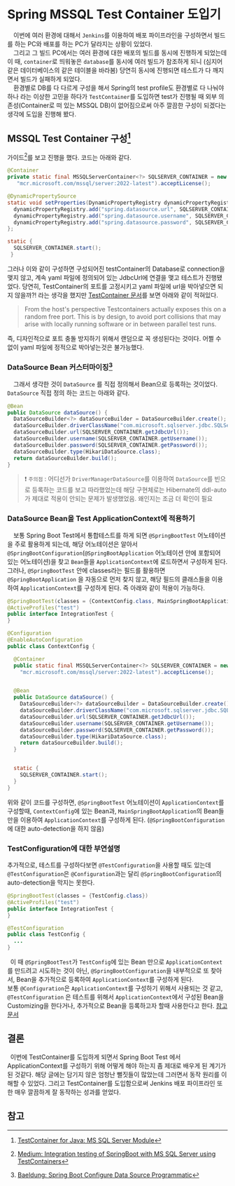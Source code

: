 
# Spring MSSQL Test Container 도입기
 
&emsp;이번에 여러 환경에 대해서 `Jenkins`를 이용하여 배포 파이프라인을 구성하면서 빌드를 하는 PC와 배포를 하는 PC가 달라지는 상황이 있었다. <br>
&emsp;그리고 그 빌드 PC에서는 여러 환경에 대한 배포의 빌드를 동시에 진행하게 되었는데 이 때, `container`로 띄워놓은 `database`를 동시에 여러 빌드가 참조하게 되니 (심지어 같은 데이터베이스의 같은 테이블을 바라봄) 당연히 동시에 진행되면 테스트가 다 깨지면서 빌드가 실패하게 되었다. <br> 
&emsp;환경별로 DB를 다 다르게 구성을 해서 Spring의 test profile도 환경별로 다 나눠야 하나 라는 이상한 고민을 하다가 `TestContainer`를 도입하면 test가 진행될 때 외부 의존성(Container로 떠 있는 MSSQL DB)이 없어짐으로써 아주 깔끔한 구성이 되겠다는 생각에 도입을 진행해 봤다.

## MSSQL Test Container 구성[^footnote1]
 가이드[^footnote3]를 보고 진행을 했다. 코드는 아래와 같다.
```java
@Container
private static final MSSQLServerContainer<?> SQLSERVER_CONTAINER = new MSSQLServerContainer<>(
   "mcr.microsoft.com/mssql/server:2022-latest").acceptLicense();

@DynamicPropertySource
static void setProperties(DynamicPropertyRegistry dynamicPropertyRegistry) {
  dynamicPropertyRegistry.add("spring.datasource.url", SQLSERVER_CONTAINER::getJdbcUrl);
  dynamicPropertyRegistry.add("spring.datasource.username", SQLSERVER_CONTAINER::getUsername);
  dynamicPropertyRegistry.add("spring.datasource.password", SQLSERVER_CONTAINER::getPassword);
};

static {
  SQLSERVER_CONTAINER.start();
 }

```
그러나 이와 같이 구성하면 구성되어진 testContainer의 Database로 connection을 맺지 않고, 계속 yaml 파일에 정의되어 있는 JdbcUrl에 연결을 맺고 테스트가 진행됐었다. 당연히, TestContainer의 포트를 고정시키고 yaml 파일에 url을 박아넣으면 되지 않을까?! 라는 생각을 했지만 [TestContainer 문서](https://java.testcontainers.org/features/networking/)를 보면 아래와 같이 적혀있다.
> From the host's perspective Testcontainers actually exposes this on a random free port. This is by design, to avoid port collisions that may arise with locally running software or in between parallel test runs.

즉, 디자인적으로 포트 충돌 방지하기 위해서 랜덤으로 꼭 생성된다는 것이다. 어쩔 수 없이 yaml 파일에 정적으로 박아넣는것은 불가능했다.

### DataSource Bean 커스터마이징[^footnote2]
&emsp;그래서 생각한 것이 `DataSource` 를 직접 정의해서 Bean으로 등록하는 것이었다. `DataSource` 직접 정의 하는 코드는 아래와 같다.
```java
@Bean
public DataSource dataSource() {
  DataSourceBuilder<?> dataSourceBuilder = DataSourceBuilder.create();
  dataSourceBuilder.driverClassName("com.microsoft.sqlserver.jdbc.SQLServerDriver");
  dataSourceBuilder.url(SQLSERVER_CONTAINER.getJdbcUrl());
  dataSourceBuilder.username(SQLSERVER_CONTAINER.getUsername());
  dataSourceBuilder.password(SQLSERVER_CONTAINER.getPassword());
  dataSourceBuilder.type(HikariDataSource.class);
  return dataSourceBuilder.build();
}
```
>❗️ `주의점` : 어디선가 `DriverManagerDataSource`를 이용하여 `DataSource`를 빈으로 등록하는 코드를 보고 따라했었는데
> 해당 구현체로는 Hibernate의 ddl-auto가 제대로 적용이 안되는 문제가 발생했었음. 왜인지는 조금 더 확인이 필요

### DataSource Bean을 Test ApplicationContext에 적용하기
&emsp;보통 Spring Boot Test에서 통합테스트를 하게 되면 `@SpringBootTest` 어노테이션을 주로 활용하게 되는데, 해당 어노테이션은 알아서 `@SpringBootConfiguration`(`@SpringBootApplication` 어노테이션 안에 포함되어 있는 어노테이션)을 찾고 `Bean`들을 `ApplicationContext`에 로드하면서 구성하게 된다. <br>
그러나, `@SpringBootTest` 안에 classes라는 필드를 활용하면 `@SpringBootApplication` 을 자동으로 먼저 찾지 않고, 
해당 필드의 클래스들을 이용하여 `ApplicationContext`를 구성하게 된다. 즉 아래와 같이 적용이 가능하다.
```java
@SpringBootTest(classes = {ContextConfig.class, MainSpringBootApplication.class})
@ActiveProfiles("test")
public interface IntegrationTest {
}

@Configuration
@EnableAutoConfiguration
public class ContextConfig {

  @Container
  public static final MSSQLServerContainer<?> SQLSERVER_CONTAINER = new MSSQLServerContainer<>(
    "mcr.microsoft.com/mssql/server:2022-latest").acceptLicense();


  @Bean
  public DataSource dataSource() {
    DataSourceBuilder<?> dataSourceBuilder = DataSourceBuilder.create();
    dataSourceBuilder.driverClassName("com.microsoft.sqlserver.jdbc.SQLServerDriver");
    dataSourceBuilder.url(SQLSERVER_CONTAINER.getJdbcUrl());
    dataSourceBuilder.username(SQLSERVER_CONTAINER.getUsername());
    dataSourceBuilder.password(SQLSERVER_CONTAINER.getPassword());
    dataSourceBuilder.type(HikariDataSource.class);
    return dataSourceBuilder.build();
  }


  static {
    SQLSERVER_CONTAINER.start();
  }
}
```
위와 같이 코드를 구성하면, `@SpringBootTest` 어노테이션이 `ApplicationContext`를 구성할때, `ContextConfig`에 있는 Bean과, `MainSpringBootApplication`의 Bean들 만을 이용하여 `ApplicationContext`를 구성하게 된다. (`@SpringBootConfiguration` 에 대한 auto-detection을 하지 않음)<br>

### TestConfiguration에 대한 부연설명
추가적으로, 테스트를 구성하다보면 `@TestConfiguration`을 사용할 때도 있는데 `@TestConfiguration`은 `@Configuration`과는 달리 `@SpringBootConfiguration`의 auto-detection을 막지는 못한다.
```java
@SpringBootTest(classes = {TestConfig.class})
@ActiveProfiles("test")
public interface IntegrationTest {
}

@TestConfiguration
public class TestConfig {
  ...
}
```
&ensp;이 때 `@SpringBootTest`가 `TestConfig`에 있는 Bean 만으로 `ApplicationContext`를 만드려고 시도하는 것이 아닌, `@SpringBootConfiguration`을 내부적으로 또 찾아서, Bean을 추가적으로 등록하여 `ApplicationContext`를 구성하게 된다. <br>
보통 `@Configuration`은 `ApplicationContext`를 구성하기 위해서 사용되는 것 같고, `@TestConfiguration` 은 테스트를 위해서 `ApplicationContext`에서 구성된 Bean을 Customizing을 한다거나, 추가적으로 Bean을 등록하고자 할때 사용한다고 한다. [참고문서](https://docs.spring.io/spring-boot/docs/current/api/org/springframework/boot/test/context/TestConfiguration.html)

## 결론
&ensp;이번에 TestContainer를 도입하게 되면서 Spring Boot Test 에서 ApplicationContext를 구성하기 위해 어떻게 해야 하는지 좀 제대로 배우게 된 계기가 된 것같다. 해당 글에는 담기지 않은 엄청난 뻘짓들이 많았는데 그러면서 동작 원리를 이해할 수 있었다. 그리고 TestContainer를 도입함으로써 Jenkins 배포 파이프라인 또한 매우 깔끔하게 잘 동작하는 성과를 얻었다.

## 참고
[^footnote1]: [TestContainer for Java: MS SQL Server Module](https://java.testcontainers.org/modules/databases/mssqlserver/)
[^footnote2]: [Baeldung: Spring Boot Configure Data Source Programmatic](https://www.baeldung.com/spring-boot-configure-data-source-programmatic)
[^footnote3]: [Medium: Integration testing of SpringBoot with MS SQL Server using TestContainers](https://tipsontech.medium.com/integration-testing-of-springboot-with-ms-sql-server-using-testcontainers-22058cb50b54)

